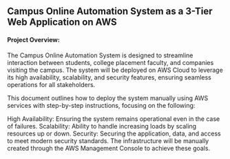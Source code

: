 ## Campus Online Automation System as a 3-Tier Web Application on AWS
 #### Project Overview:
The Campus Online Automation System is designed to streamline interaction between students, college placement faculty, and companies visiting the campus. The system will be deployed on AWS Cloud to leverage its high availability, scalability, and security features, ensuring seamless operations for all stakeholders.

This document outlines how to deploy the system manually using AWS services with step-by-step instructions, focusing on the following:

High Availability: Ensuring the system remains operational even in the case of failures.
Scalability: Ability to handle increasing loads by scaling resources up or down.
Security: Securing the application, data, and access to meet modern security standards.
The infrastructure will be manually created through the AWS Management Console to achieve these goals.

